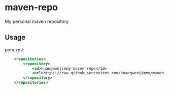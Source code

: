 # maven-repo
My personal maven repository.

## Usage
pom.xml:
```xml
    <repositories>
        <repository>
            <id>huangwenjimmy-maven-repo</id>
            <url>https://raw.githubusercontent.com/huangwenjimmy/maven-repo/</url>
        </repository>
    </repositories>
```
